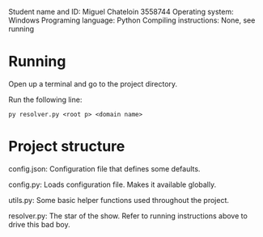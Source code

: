 Student name and	ID:	Miguel Chateloin 3558744
Operating system: Windows
Programing language:	Python
Compiling instructions:	None, see running

Running
==========

Open up a terminal and go to the project directory.

Run the following line:

	py resolver.py <root p> <domain name>


Project structure
==========

config.json:
	Configuration file that defines some defaults.

config.py:
	Loads configuration file. Makes it available globally.

utils.py:
	Some basic helper functions used throughout the project.

resolver.py:
	The star of the show. Refer to running instructions above to drive this bad boy.
